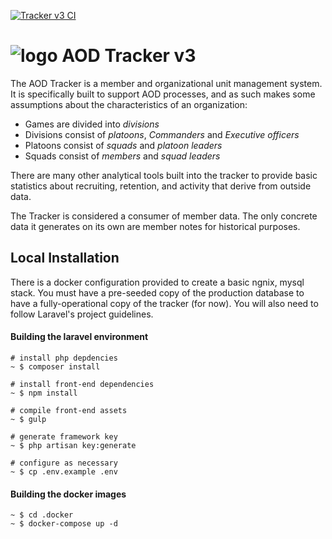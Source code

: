 [![Tracker v3 CI](https://github.com/ClanAODDev/tracker_v3/actions/workflows/laravel.yml/badge.svg?branch=main)](https://github.com/ClanAODDev/tracker_v3/actions/workflows/laravel.yml)

# ![logo](https://clanaod.net/tracker/images/logo_v2.png) AOD Tracker v3

The AOD Tracker is a member and organizational unit management system. It is specifically built to support AOD processes, and as such makes some assumptions about the characteristics of an organization:

- Games are divided into *divisions*
- Divisions consist of *platoons*, *Commanders* and *Executive officers*
- Platoons consist of *squads* and *platoon leaders*
- Squads consist of *members* and *squad leaders*

There are many other analytical tools built into the tracker to provide basic statistics about recruiting, retention, and activity that derive from outside data.

The Tracker is considered a consumer of member data. The only concrete data it generates on its own are member notes for historical purposes.

## Local Installation

There is a docker configuration provided to create a basic ngnix, mysql stack. You must have a pre-seeded copy of the production database to have a fully-operational copy of the tracker (for now). You will also need to follow Laravel's project guidelines.

#### Building the laravel environment

```shell script
# install php depdencies
~ $ composer install

# install front-end dependencies
~ $ npm install

# compile front-end assets
~ $ gulp

# generate framework key
~ $ php artisan key:generate

# configure as necessary
~ $ cp .env.example .env
```

#### Building the docker images

```shell script
~ $ cd .docker
~ $ docker-compose up -d
```
